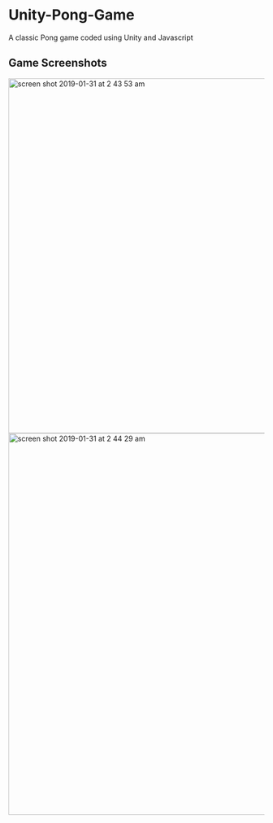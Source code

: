 # Unity-Pong-Game
A classic Pong game coded using Unity and Javascript

## Game Screenshots
<img width="698" alt="screen shot 2019-01-31 at 2 43 53 am" src="https://user-images.githubusercontent.com/32827637/52039318-34f2cb00-2502-11e9-8a4f-4392544938ca.png">

<img width="751" alt="screen shot 2019-01-31 at 2 44 29 am" src="https://user-images.githubusercontent.com/32827637/52039325-37552500-2502-11e9-828b-7a7d86faa46f.png">
